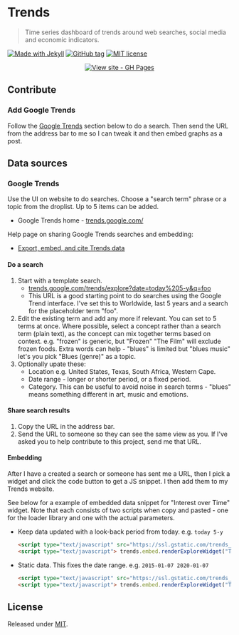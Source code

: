 # Trends
> Time series dashboard of trends around web searches, social media and economic indicators.

[![Made with Jekyll](https://img.shields.io/badge/jekyll-3.9-blue?logo=jekyll)](https://jekyllrb.com)
[![GitHub tag](https://img.shields.io/github/tag/MichaelCurrin/trends.svg)](https://GitHub.com/MichaelCurrin/trends/tags/)
[![MIT license](https://img.shields.io/badge/License-MIT-blue.svg)](https://github.com/MichaelCurrin/trends/blob/master/LICENSE)

<div align="center">

[![View site - GH Pages](https://img.shields.io/badge/GH_Pages-Project_site-green?style=for-the-badge)](https://michaelcurrin.github.io/trends/)

</div>


## Contribute

### Add Google Trends

Follow the [Google Trends](#google-trends) section below to do a search. Then send the URL from the address bar to me so I can tweak it and then embed graphs as a post.

<!-- TODO For future development, this will be easier to do using Pull Requests and a CMS. -->


## Data sources

### Google Trends

Use the UI on website to do searches. Choose a "search term" phrase or a topic from the droplist. Up to 5 items can be added.

- Google Trends home - [trends.google.com/](https://trends.google.com/)

Help page on sharing Google Trends searches and embedding:

- [Export, embed, and cite Trends data](https://support.google.com/trends/answer/4365538?hl=en)

#### Do a search

1. Start with a template search.
    - [trends.google.com/trends/explore?date=today%205-y&q=foo](https://trends.google.com/trends/explore?date=today%205-y&q=foo)
    - This URL is a good starting point to do searches using the Google Trend interface. I've set this to Worldwide, last 5 years and a search for the placeholder term "foo".
1. Edit the existing term and add any more if relevant. You can set to 5 terms at once. Where possible, select a concept rather than a search term (plain text), as the concept can mix together terms based on context. e.g. "frozen" is generic, but "Frozen" "The Film" will exclude frozen foods. Extra words can help - "blues" is limited but "blues music" let's you pick "Blues (genre)" as a topic.
1. Optionally upate these:
    - Location e.g. United States, Texas, South Africa, Western Cape.
    - Date range - longer or shorter period, or a fixed period.
    - Category. This can be useful to avoid noise in search terms - "blues" means something different in art, music and emotions.

#### Share search results

1. Copy the URL in the address bar.
1. Send the URL to someone so they can see the same view as you. If I've asked you to help contribute to this project, send me that URL.

#### Embedding

After I have a created a search or someone has sent me a URL, then I pick a widget and click the code button to get a JS snippet. I then add them to my Trends website.

See below for a example of embedded data snippet for "Interest over Time" widget. Note that each consists of two scripts when copy and pasted - one for the loader library and one with the actual parameters.

- Keep data updated with a look-back period from today. e.g. `today 5-y`
    ```html
    <script type="text/javascript" src="https://ssl.gstatic.com/trends_nrtr/2051_RC11/embed_loader.js"></script>
    <script type="text/javascript"> trends.embed.renderExploreWidget("TIMESERIES", {"comparisonItem":[{"keyword":"foo","geo":"","time":"today 5-y"}],"category":0,"property":""}, {"exploreQuery":"date=today%205-y&q=foo","guestPath":"https://trends.google.com:443/trends/embed/"}); </script>
    ```
- Static data. This fixes the date range. e.g. `2015-01-07 2020-01-07`
    ```html 
    <script type="text/javascript" src="https://ssl.gstatic.com/trends_nrtr/2051_RC11/embed_loader.js"></script>
    <script type="text/javascript"> trends.embed.renderExploreWidget("TIMESERIES", {"comparisonItem":[{"keyword":"foo","geo":"","time":"2015-01-07 2020-01-07"}],"category":0,"property":""}, {"exploreQuery":"date=today%205-y&q=foo","guestPath":"https://trends.google.com:443/trends/embed/"}); </script>
    ```

## License

Released under [MIT](/LICENSE).
